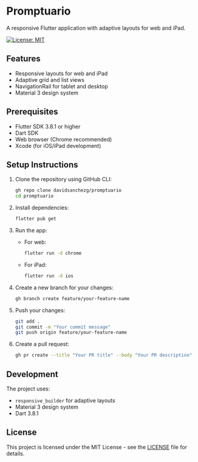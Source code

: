 # Promptuario

A responsive Flutter application with adaptive layouts for web and iPad.

[![License: MIT](https://img.shields.io/badge/License-MIT-yellow.svg)](https://opensource.org/licenses/MIT)

## Features

- Responsive layouts for web and iPad
- Adaptive grid and list views
- NavigationRail for tablet and desktop
- Material 3 design system

## Prerequisites

- Flutter SDK 3.8.1 or higher
- Dart SDK
- Web browser (Chrome recommended)
- Xcode (for iOS/iPad development)

## Setup Instructions

1. Clone the repository using GitHub CLI:
   ```bash
   gh repo clone davidsanchezg/promptuario
   cd promptuario
   ```

2. Install dependencies:
   ```bash
   flutter pub get
   ```

3. Run the app:
   - For web:
     ```bash
     flutter run -d chrome
     ```
   - For iPad:
     ```bash
     flutter run -d ios
     ```

4. Create a new branch for your changes:
   ```bash
   gh branch create feature/your-feature-name
   ```

5. Push your changes:
   ```bash
   git add .
   git commit -m "Your commit message"
   git push origin feature/your-feature-name
   ```

6. Create a pull request:
   ```bash
   gh pr create --title "Your PR title" --body "Your PR description"
   ```

## Development

The project uses:
- `responsive_builder` for adaptive layouts
- Material 3 design system
- Dart 3.8.1

## License

This project is licensed under the MIT License - see the [LICENSE](LICENSE) file for details.

